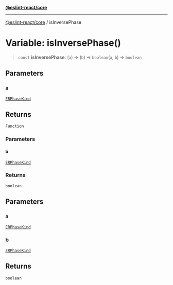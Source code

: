 [**@eslint-react/core**](../README.md)

***

[@eslint-react/core](../README.md) / isInversePhase

# Variable: isInversePhase()

> `const` **isInversePhase**: (`a`) => (`b`) => `boolean`(`a`, `b`) => `boolean`

## Parameters

### a

[`ERPhaseKind`](../type-aliases/ERPhaseKind.md)

## Returns

`Function`

### Parameters

#### b

[`ERPhaseKind`](../type-aliases/ERPhaseKind.md)

### Returns

`boolean`

## Parameters

### a

[`ERPhaseKind`](../type-aliases/ERPhaseKind.md)

### b

[`ERPhaseKind`](../type-aliases/ERPhaseKind.md)

## Returns

`boolean`
